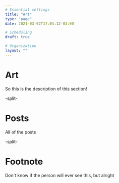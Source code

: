 ```yaml
---
# Essential settings
title: "Art"
type: "page"
date: 2021-03-02T17:04:12-03:00

# Scheduling
draft: true

# Organization
layout: ""
---
```


# Art
So this is the description of this section!

-split-

# Posts
All of the posts

-split-

# Footnote
Don't know if the person will ever see this, but alright